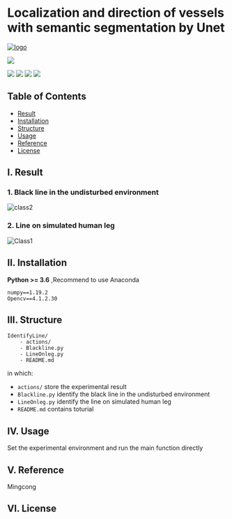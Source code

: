 # Localization and direction of vessels with semantic segmentation by Unet
[![logo](https://img.shields.io/badge/HUANGYming-projects-orange?style=flat&logo=github)](https://github.com/HUANGYming) 

![](https://img.shields.io/badge/Linux%20build-pass-green.svg?logo=linux) 

![](https://img.shields.io/badge/Python-3.6.13-green.svg?style=social&logo=python) 
![](https://img.shields.io/badge/anaconda-4.12.0-green.svg?style=social&logo=anaconda) 
![](https://img.shields.io/badge/Opencv-4.1.2.30-green.svg?style=social&logo=opencv) 
![](https://img.shields.io/badge/NumPy-1.19.2-green.svg?style=social&logo=NumPy)



## Table of Contents
- [Result](#result)
- [Installation](#installation)
- [Structure](#structure)
- [Usage](#usage)
- [Reference](#reference)
- [License](#license)



## I. Result


### 1. Black line in the undisturbed environment

![class2](https://yiminghku.oss-cn-hangzhou.aliyuncs.com/vertticalVessel.gif)

### 2. Line on simulated human leg

![Class1](https://yiminghku.oss-cn-hangzhou.aliyuncs.com/horizontalVessel.gif)

## II. Installation

**Python >= 3.6** ,Recommend to use Anaconda 
```
numpy==1.19.2
Opencv==4.1.2.30
```

## III. Structure
```
IdentifyLine/
    - actions/
    - Blackline.py
    - LineOnleg.py
    - README.md
```
in which:
- `actions/` store the experimental result 
- `Blackline.py` identify the black line in the undisturbed environment
- `LineOnleg.py` identify the line on simulated human leg
- `README.md` contains toturial

## IV. Usage

Set the experimental environment and run the main function directly





## V. Reference

Mingcong

## VI. License




